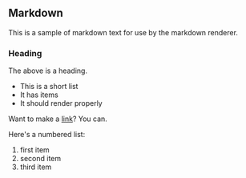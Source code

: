 Markdown
--------

This is a sample of markdown text for use by the markdown renderer.

### Heading ###

The above is a heading.

* This is a short list
* It has items
* It should render properly

Want to make a [link]?  You can.

Here's a numbered list:

1. first item
2. second item
3. third item

[link]: https://github.com/ringmaster/microsite2
